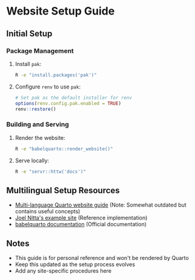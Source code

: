 # Website Setup Guide

## Initial Setup

### Package Management
1. Install `pak`:
   ```bash
   R -e "install.packages('pak')"
   ```

2. Configure `renv` to use `pak`:
   ```r
   # Set pak as the default installer for renv
   options(renv.config.pak.enabled = TRUE)
   renv::restore()
   ```

### Building and Serving
1. Render the website:
   ```bash
   R -e "babelquarto::render_website()"
   ```

2. Serve locally:
   ```bash
   R -e "servr::httw('docs')"
   ```

## Multilingual Setup Resources
- [Multi-language Quarto website guide](https://quarto-dev.marioangst.com/en/blog/posts/multi-language-quarto/) (Note: Somewhat outdated but contains useful concepts)
- [Joel Nitta's example site](https://github.com/joelnitta/joelnitta-home) (Reference implementation)
- [babelquarto documentation](https://docs.ropensci.org/babelquarto/articles/babelquarto.html#starting-a-multilingual-website) (Official documentation)

## Notes
- This guide is for personal reference and won't be rendered by Quarto
- Keep this updated as the setup process evolves
- Add any site-specific procedures here 